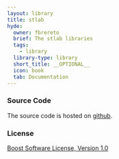 ```yaml
---
layout: library
title: stlab
hyde:
  owner: fbrereto
  brief: The stlab libraries
  tags:
    - library
  library-type: library
  short_title: __OPTIONAL__
  icon: book
  tab: Documentation
---
```


### Source Code

The source code is hosted on [github](https://github.com/stlab/libraries).

### License

[Boost Software License, Version 1.0](https://www.boost.org/LICENSE_1_0.txt)
